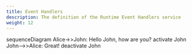 ```yaml
---
title: Event Handlers
description: The definition of the Runtime Event Handlers service
weight: 12
---
```


<div class="mermaid">
sequenceDiagram
    Alice->>John: Hello John, how are you?
    activate John
    John-->>Alice: Great!
    deactivate John
</div>
